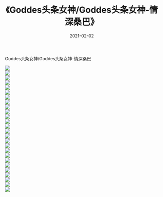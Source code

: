 ﻿---
layout: post
title:  《Goddes头条女神/Goddes头条女神-情深桑巴》
date:   2021-02-02
img: http://img.660000.xyz/Sharelink/网络美图/2021/Goddes头条女神/Goddes头条女神-情深桑巴/000.jpg
categories: [美女, 清纯, 唯美]
---

Goddes头条女神/Goddes头条女神-情深桑巴

 ![](http://img.660000.xyz/Sharelink/网络美图/2021/Goddes头条女神/Goddes头条女神-情深桑巴/001.jpg) <br>![](http://img.660000.xyz/Sharelink/网络美图/2021/Goddes头条女神/Goddes头条女神-情深桑巴/002.jpg) <br>![](http://img.660000.xyz/Sharelink/网络美图/2021/Goddes头条女神/Goddes头条女神-情深桑巴/003.jpg) <br>![](http://img.660000.xyz/Sharelink/网络美图/2021/Goddes头条女神/Goddes头条女神-情深桑巴/004.jpg) <br>![](http://img.660000.xyz/Sharelink/网络美图/2021/Goddes头条女神/Goddes头条女神-情深桑巴/005.jpg) <br>![](http://img.660000.xyz/Sharelink/网络美图/2021/Goddes头条女神/Goddes头条女神-情深桑巴/006.jpg) <br>![](http://img.660000.xyz/Sharelink/网络美图/2021/Goddes头条女神/Goddes头条女神-情深桑巴/007.jpg) <br>![](http://img.660000.xyz/Sharelink/网络美图/2021/Goddes头条女神/Goddes头条女神-情深桑巴/008.jpg) <br>![](http://img.660000.xyz/Sharelink/网络美图/2021/Goddes头条女神/Goddes头条女神-情深桑巴/009.jpg) <br>![](http://img.660000.xyz/Sharelink/网络美图/2021/Goddes头条女神/Goddes头条女神-情深桑巴/010.jpg) <br>![](http://img.660000.xyz/Sharelink/网络美图/2021/Goddes头条女神/Goddes头条女神-情深桑巴/011.jpg) <br>![](http://img.660000.xyz/Sharelink/网络美图/2021/Goddes头条女神/Goddes头条女神-情深桑巴/012.jpg) <br>![](http://img.660000.xyz/Sharelink/网络美图/2021/Goddes头条女神/Goddes头条女神-情深桑巴/013.jpg) <br>![](http://img.660000.xyz/Sharelink/网络美图/2021/Goddes头条女神/Goddes头条女神-情深桑巴/014.jpg) <br>![](http://img.660000.xyz/Sharelink/网络美图/2021/Goddes头条女神/Goddes头条女神-情深桑巴/015.jpg) <br>![](http://img.660000.xyz/Sharelink/网络美图/2021/Goddes头条女神/Goddes头条女神-情深桑巴/016.jpg) <br>![](http://img.660000.xyz/Sharelink/网络美图/2021/Goddes头条女神/Goddes头条女神-情深桑巴/017.jpg) <br>![](http://img.660000.xyz/Sharelink/网络美图/2021/Goddes头条女神/Goddes头条女神-情深桑巴/018.jpg) <br>![](http://img.660000.xyz/Sharelink/网络美图/2021/Goddes头条女神/Goddes头条女神-情深桑巴/019.jpg) <br>![](http://img.660000.xyz/Sharelink/网络美图/2021/Goddes头条女神/Goddes头条女神-情深桑巴/020.jpg) <br>![](http://img.660000.xyz/Sharelink/网络美图/2021/Goddes头条女神/Goddes头条女神-情深桑巴/021.jpg) <br>![](http://img.660000.xyz/Sharelink/网络美图/2021/Goddes头条女神/Goddes头条女神-情深桑巴/022.jpg) <br>![](http://img.660000.xyz/Sharelink/网络美图/2021/Goddes头条女神/Goddes头条女神-情深桑巴/023.jpg) <br>![](http://img.660000.xyz/Sharelink/网络美图/2021/Goddes头条女神/Goddes头条女神-情深桑巴/024.jpg) <br>![](http://img.660000.xyz/Sharelink/网络美图/2021/Goddes头条女神/Goddes头条女神-情深桑巴/025.jpg) <br>![](http://img.660000.xyz/Sharelink/网络美图/2021/Goddes头条女神/Goddes头条女神-情深桑巴/026.jpg) <br>